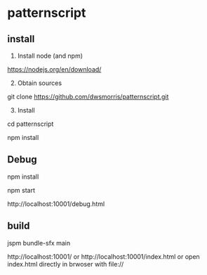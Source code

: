 # patternscript

## install

1) Install node (and npm)

https://nodejs.org/en/download/

2) Obtain sources

git clone https://github.com/dwsmorris/patternscript.git

3) Install

cd patternscript

npm install

## Debug

npm install

npm start

http://localhost:10001/debug.html

## build
jspm bundle-sfx main

http://localhost:10001/ or http://localhost:10001/index.html or open index.html directly in brwoser with file://
